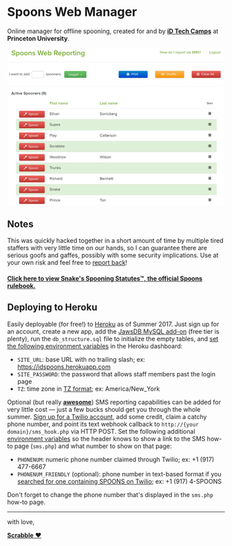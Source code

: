# Spoons Web Manager
Online manager for offline spooning, created for and by [**iD Tech Camps**](https://www.idtech.com/) at **Princeton University**.

![screenshot](screenshot.png)

## Notes

This was quickly hacked together in a short amount of time by multiple tired staffers with very little time on our hands, so I can guarantee there are serious goofs and gaffes, possibly with some security implications. Use at your own risk and feel free to [report back](https://github.com/jakejarvis/spoons/issues)!

#### [Click here to view Snake's Spooning Statutes™, the official Spoons rulebook.](https://docs.google.com/document/d/1Gc0H1ITcNZ0Fg3WQI4Q4HtMpMUBrT_2PReOWc62RIQU/edit?usp=sharing)


## Deploying to Heroku

Easily deployable (for free!) to [Heroku](https://www.heroku.com/) as of Summer 2017. Just sign up for an account, create a new app, add the [JawsDB MySQL add-on](https://elements.heroku.com/addons/jawsdb) (free tier is plenty), run the `db_structure.sql` file to initialize the empty tables, and [set the following environment variables](https://devcenter.heroku.com/articles/config-vars#setting-up-config-vars-for-a-deployed-application) in the Heroku dashboard:

- `SITE_URL`: base URL with no trailing slash; ex: https://idspoons.herokuapp.com
- `SITE_PASSWORD`: the password that allows staff members past the login page
- `TZ`: time zone in [TZ format](https://en.wikipedia.org/wiki/List_of_tz_database_time_zones); ex: America/New_York

Optional (but really [**awesome**](http://synonymsforawesome.com)) SMS reporting capabilities can be added for very little cost — just a few bucks should get you through the whole summer. [Sign up for a Twilio account](https://www.twilio.com/), add some credit, claim a catchy phone number, and point its text webhook callback to `http://{your domain}/sms_hook.php` via HTTP POST. Set the following additional [environment variables](https://devcenter.heroku.com/articles/config-vars#setting-up-config-vars-for-a-deployed-application) so the header knows to show a link to the SMS how-to page (`sms.php`) and what number to show on that page:

- `PHONENUM`: numeric phone number claimed through Twilio; ex: +1 (917) 477-6667
- `PHONENUM_FRIENDLY` (optional): phone number in text-based format if you [searched for one containing SPOONS on Twilio](https://support.twilio.com/hc/en-us/articles/223135247-How-to-search-for-phone-numbers); ex: +1 (917) 4-SPOONS


Don't forget to change the phone number that's displayed in the `sms.php` how-to page.

---

with love,

[**Scrabble** ♥](https://jakejarvis.com)